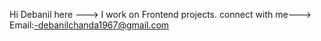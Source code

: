 Hi Debanil here --->
I work on Frontend projects.
connect with me--->
Email:-debanilchanda1967@gmail.com

<!---
deban03/deban03 is a ✨ special ✨ repository because its `README.md` (this file) appears on your GitHub profile.
You can click the Preview link to take a look at your changes.
--->
